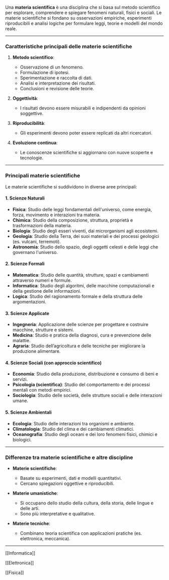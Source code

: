 Una **materia scientifica** è una disciplina che si basa sul metodo scientifico per esplorare, comprendere e spiegare fenomeni naturali, fisici e sociali. Le materie scientifiche si fondano su osservazioni empiriche, esperimenti riproducibili e analisi logiche per formulare leggi, teorie e modelli del mondo reale.

---

### **Caratteristiche principali delle materie scientifiche**

1. **Metodo scientifico**:
    
    - Osservazione di un fenomeno.
    - Formulazione di ipotesi.
    - Sperimentazione e raccolta di dati.
    - Analisi e interpretazione dei risultati.
    - Conclusioni e revisione delle teorie.
2. **Oggettività**:
    
    - I risultati devono essere misurabili e indipendenti da opinioni soggettive.
3. **Riproducibilità**:
    
    - Gli esperimenti devono poter essere replicati da altri ricercatori.
4. **Evoluzione continua**:
    
    - Le conoscenze scientifiche si aggiornano con nuove scoperte e tecnologie.

---

### **Principali materie scientifiche**

Le materie scientifiche si suddividono in diverse aree principali:

#### **1. Scienze Naturali**

- **Fisica**: Studio delle leggi fondamentali dell'universo, come energia, forza, movimento e interazioni tra materia.
- **Chimica**: Studio della composizione, struttura, proprietà e trasformazioni della materia.
- **Biologia**: Studio degli esseri viventi, dai microrganismi agli ecosistemi.
- **Geologia**: Studio della Terra, dei suoi materiali e dei processi geologici (es. vulcani, terremoti).
- **Astronomia**: Studio dello spazio, degli oggetti celesti e delle leggi che governano l'universo.

#### **2. Scienze Formali**

- **Matematica**: Studio delle quantità, strutture, spazi e cambiamenti attraverso numeri e formule.
- **Informatica**: Studio degli algoritmi, delle macchine computazionali e della gestione delle informazioni.
- **Logica**: Studio del ragionamento formale e della struttura delle argomentazioni.

#### **3. Scienze Applicate**

- **Ingegneria**: Applicazione delle scienze per progettare e costruire macchine, strutture e sistemi.
- **Medicina**: Studio e pratica della diagnosi, cura e prevenzione delle malattie.
- **Agraria**: Studio dell’agricoltura e delle tecniche per migliorare la produzione alimentare.

#### **4. Scienze Sociali (con approccio scientifico)**

- **Economia**: Studio della produzione, distribuzione e consumo di beni e servizi.
- **Psicologia (scientifica)**: Studio del comportamento e dei processi mentali con metodi empirici.
- **Sociologia**: Studio delle società, delle strutture sociali e delle interazioni umane.

#### **5. Scienze Ambientali**

- **Ecologia**: Studio delle interazioni tra organismi e ambiente.
- **Climatologia**: Studio del clima e dei cambiamenti climatici.
- **Oceanografia**: Studio degli oceani e dei loro fenomeni fisici, chimici e biologici.

---

### **Differenze tra materie scientifiche e altre discipline**

- **Materie scientifiche**:
    
    - Basate su esperimenti, dati e modelli quantitativi.
    - Cercano spiegazioni oggettive e riproducibili.
- **Materie umanistiche**:
    
    - Si occupano dello studio della cultura, della storia, delle lingue e delle arti.
    - Sono più interpretative e qualitative.
- **Materie tecniche**:
    
    - Combinano teoria scientifica con applicazioni pratiche (es. elettronica, meccanica).

---

[[Informatica]]

[[Elettronica]]

[[Fisica]]